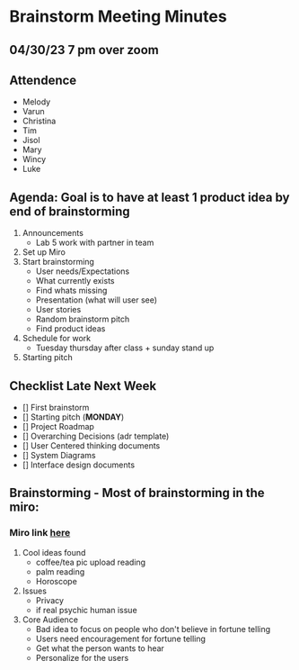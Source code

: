 # Brainstorm Meeting Minutes

## 04/30/23 7 pm over zoom

## Attendence
- Melody
- Varun
- Christina
- Tim 
- Jisol
- Mary
- Wincy
- Luke

## Agenda: Goal is to have at least 1 product idea by end of brainstorming

1. Announcements
	- Lab 5 work with partner in team
2. Set up Miro
3. Start brainstorming
	- User needs/Expectations
	- What currently exists
	- Find whats missing
	- Presentation (what will user see)
	- User stories
	- Random brainstorm pitch
	- Find product ideas
4. Schedule for work
	- Tuesday thursday after class + sunday stand up
5. Starting pitch

## Checklist Late Next Week
- [] First brainstorm
- [] Starting pitch (__MONDAY__)
- [] Project Roadmap
- [] Overarching Decisions (adr template)
- [] User Centered thinking documents
- [] System Diagrams
- [] Interface design documents

## Brainstorming - Most of brainstorming in the miro:

### Miro link [here](https://miro.com/app/board/uXjVMN1S7Po=/)

1. Cool ideas found
	- coffee/tea pic upload reading
	- palm reading
	- Horoscope
2. Issues
	- Privacy
	- if real psychic human issue
3. Core Audience
	- Bad idea to focus on people who don't believe in fortune telling
	- Users need encouragement for fortune telling
	- Get what the person wants to hear 
	- Personalize for the users
